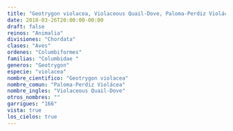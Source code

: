 ```yaml
---
title: "Geotrygon violacea, Violaceous Quail-Dove, Paloma-Perdiz Violácea"
date: 2018-03-26T20:00:00-00:00
draft: false
reinos: "Animalia"
divisiones: "Chordata"
clases: "Aves"
ordenes: "Columbiformes"
familias: "Columbidae "
generos: "Geotrygon"
especie: "violacea"
nombre_cientifico: "Geotrygon violacea"
nombre_comun: "Paloma-Perdiz Violácea"
nombre_ingles: "Violaceous Quail-Dove"
otros_nombres: ""
garrigues: "166"
vista: true
los_cielos: true
---
```

